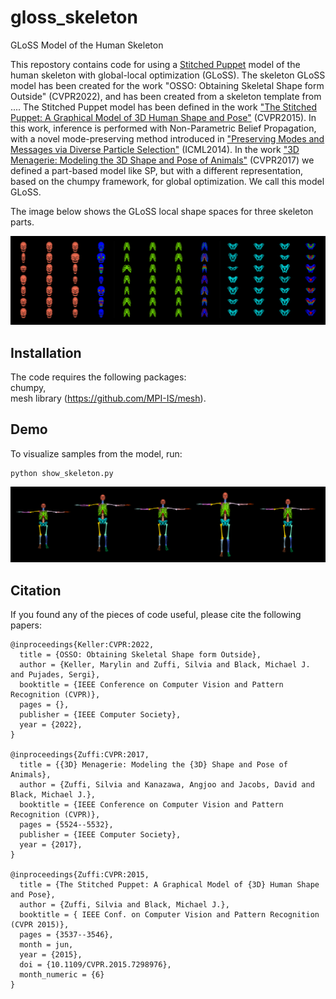 # gloss_skeleton
GLoSS Model of the Human Skeleton

This repostory contains code for using a [Stitched Puppet](http://stitch.is.tue.mpg.de/) model of the human skeleton with global-local optimization (GLoSS).
The skeleton GLoSS model has been created for the work "OSSO: Obtaining Skeletal Shape form Outside" (CVPR2022), and has been created from a skeleton template from ....
The Stitched Puppet model has been defined in the work ["The Stitched Puppet: A Graphical Model of 3D Human Shape and Pose"](https://files.is.tue.mpg.de/black/papers/StitchCVPR2015.pdf) (CVPR2015). In this work, inference is performed with Non-Parametric Belief Propagation, with a novel mode-preserving method introduced in ["Preserving Modes and Messages via Diverse Particle Selection"](https://files.is.tue.mpg.de/black/papers/ICML2014.pdf) (ICML2014).
In the work ["3D Menagerie: Modeling the 3D Shape and Pose of Animals"](https://files.is.tue.mpg.de/black/papers/smal_cvpr_2017.pdf) (CVPR2017) we defined a part-based model like SP, but with a different representation, based on the chumpy framework, for global optimization. We call this model GLoSS.

The image below shows the GLoSS local shape spaces for three skeleton parts.

![teaser](./shape_space.png)

## Installation
The code requires the following packages:  
chumpy,  
mesh library (https://github.com/MPI-IS/mesh). 

## Demo
To visualize samples from the model, run:
```
python show_skeleton.py
```
![samples](./samples_black.png)


## Citation

If you found any of the pieces of code useful, please cite the following papers:

```
@inproceedings{Keller:CVPR:2022,  
  title = {OSSO: Obtaining Skeletal Shape form Outside},  
  author = {Keller, Marylin and Zuffi, Silvia and Black, Michael J. and Pujades, Sergi},  
  booktitle = {IEEE Conference on Computer Vision and Pattern Recognition (CVPR)},  
  pages = {},  
  publisher = {IEEE Computer Society},  
  year = {2022},  
}

@inproceedings{Zuffi:CVPR:2017,  
  title = {{3D} Menagerie: Modeling the {3D} Shape and Pose of Animals},  
  author = {Zuffi, Silvia and Kanazawa, Angjoo and Jacobs, David and Black, Michael J.},  
  booktitle = {IEEE Conference on Computer Vision and Pattern Recognition (CVPR)},  
  pages = {5524--5532},  
  publisher = {IEEE Computer Society},  
  year = {2017},  
}

@inproceedings{Zuffi:CVPR:2015,
  title = {The Stitched Puppet: A Graphical Model of {3D} Human Shape and Pose},
  author = {Zuffi, Silvia and Black, Michael J.},
  booktitle = { IEEE Conf. on Computer Vision and Pattern Recognition (CVPR 2015)},
  pages = {3537--3546},
  month = jun,
  year = {2015},
  doi = {10.1109/CVPR.2015.7298976},
  month_numeric = {6}
}
```

